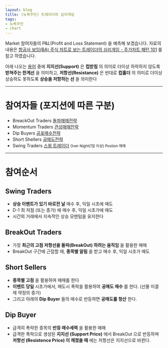 ```yaml
---
layout: blog
title: (뉴욕주민) 트레이더의 심리게임
tags:
- 뉴욕주민
- chart
---
```


Market 참여자들의 <span style="color:var(--strong);">P&L(Profit and Loss Statement)</span> 을 예측해 보겠습니다. 자료의 내용은 [항공사 보잉(BA) 주식 차트로 보는 트레이더의 심리게임 - 주가차트 패턴 101](https://youtu.be/X8EPa7M4Hpk) 를 참고 하였습니다.

아래 나오는 [용어](https://www.nanumtrading.com/fx-%EB%B0%B0%EC%9A%B0%EA%B8%B0/%EA%B8%B0%EC%88%A0%EC%A0%81-%EB%B6%84%EC%84%9D/04-%EC%A7%80%EC%A7%80%EC%84%A0%EA%B3%BC-%EC%A0%80%ED%95%AD%EC%84%A0/) 중에 <span style="color:var(--strong);">**지지선(Support)** 은 **컵받침**</span> 의 의미로 더이상 하락하지 않도록 **받쳐주는 한계선** 을 의미하고, <span style="color:var(--strong);">**저항선(Resistance)** 은 반대로 **컵홀더**</span> 의 의미로 더이상 상승하도 못하도록 **상승을 저항하는 선** 을 의미한다 

<hr>

# 참여자들 (포지션에 따른 구분)
- BreackOut Traders [돌파매매전략](https://moneyway.tistory.com/180)
- Momentum Traders [관성매매전략](https://m.blog.naver.com/boolio/221244703459)
- Dip Buyers [공포매수전략](https://lotsoflove.tistory.com/75)
- Short Shellers [공매도전략](https://www.kci.go.kr/kciportal/ci/sereArticleSearch/ciSereArtiView.kci?sereArticleSearchBean.artiId=ART002480042)
- Swing Traders [스윙 트레이더](https://dic.hankyung.com/economy/view/?seq=9581) <small>Over Night(1일 이상) Postion 매매</small>

<hr>

# 참여순서
## Swing Traders
- <span style="color:var(--accent);"> **상승 이벤트가 있기 바로전 날** </span> 매수 후, 익일 시초에 매도
- D-1 최 저점 (또는 종가) 에 매수 후, 익일 시초가에 매도
- 시간외 거래에서 지속적인 상승 모멘텀을 유지한다

## BreakOut Traders
- 가장 <span style="color:var(--accent);">**최근의 고점 저항선을 돌파(BreakOut) 하려는 움직임**</span> 을 활용한 매매
- BreakOut 구간에 근접할 때, <span style="color:var(--strong);">**종목별 알림**</span> 을 받고 매수 후, 익일 시초가 매도

## Short Sellers
- <span style="color:var(--strong);"> **종목별 고점** </span> 을 활용하여 매매를 한다
- **이벤트 당일** 시초가에서, 매도시 폭락을 활용하여 **공매도 매수** 를 한다. (선물 미결제 약정의 증가)
- 그리고 아래의 **Dip Buyer** 들의 매수로 반등하면 **공매도를 청산**   한다.

## Dip Buyer
- 급격히 폭락한 종목의 **반등 매수세력** 을 활용한 매매
- 급격한 폭락으로 생성된 <span style="color:var(--accent);"> **지지선 (Support Price)** </span> 에서 BreakOut 으로 반등하며 <span style="color:var(--accent);">**저항선 (Resistence Price) 이 깨졌을 때**</span> 에는 저항선은 지지선으로 바뀐다.